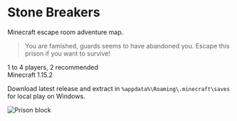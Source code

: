 # Stone Breakers
Minecraft escape room adventure map. 

> 
> You are famished, guards seems to have abandoned you. Escape this prison if you want to survive!
> 

1 to 4 players, 2 recommended  
Minecraft 1.15.2

Download latest release and extract in `%appdata%\Roaming\.minecraft\saves` for local play on Windows.

![Prison block](https://i.imgur.com/cBbB3Fc.jpg)
